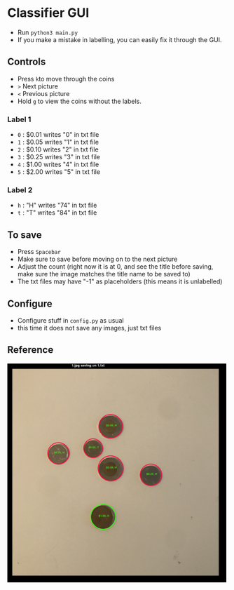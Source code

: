 # Classifier GUI
- Run ```python3 main.py```
- If you make a mistake in labelling, you can easily fix it through the GUI.

## Controls 
- Press  `k`to move through the coins
- `>` Next picture
- `<` Previous picture
- Hold `g` to view the coins without the labels.
                                                                                                                                                                                                                                                               
                                                                                                                                                                     
                                                                                                                                                                     
### Label 1                                                                                                                                                         
- `0` : $0.01 writes "0" in txt file
- `1` : $0.05 writes "1" in txt file
- `2` : $0.10 writes "2" in txt file
- `3` : $0.25 writes "3" in txt file
- `4` : $1.00 writes "4" in txt file
- `5` : $2.00 writes "5" in txt file
                                                                                                                                                         
                                                                                                                                                                                                                                                                                                                                                                                                                                                                                                                                                                                       
### Label 2
- `h` : "H"  writes "74" in txt file
- `t` : "T"  writes "84" in txt file


## To save
- Press `Spacebar`
- Make sure to save before moving on to the next picture
- Adjust the count (right now it is at 0, and see the title before saving, make sure the image matches the title name to be saved to)
- The txt files may have "-1" as placeholders (this means it is unlabelled)

## Configure
- Configure stuff in  ``config.py`` as usual
- this time it does not save any images, just txt files

## Reference 
<img src = "https://github.com/ece324-2020/CabbageJumble-aya/blob/main/Classifier-GUI/src/Screen%20Shot%202020-11-16%20at%205.22.36%20PM.png" height = 500 width = 500>
